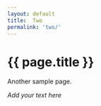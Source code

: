 ```yaml
---
layout: default
title:  Two
permalink: 'two/'
---
```


# {{ page.title }}


Another sample page.

_Add your text here_

